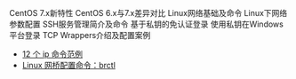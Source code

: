 


CentOS 7.x新特性
CentOS 6.x与7.x差异对比
Linux网络基础及命令
Linux下网络参数配置
SSH服务管理简介及命令
基于私钥的免认证登录
使用私钥在Windows平台登录
TCP Wrappers介绍及配置案例


* [12 个 ip 命令范例](https://linux.cn/article-9230-1.html)
* [Linux 网桥配置命令：brctl](https://www.iteye.com/blog/fp-moon-1468650)
